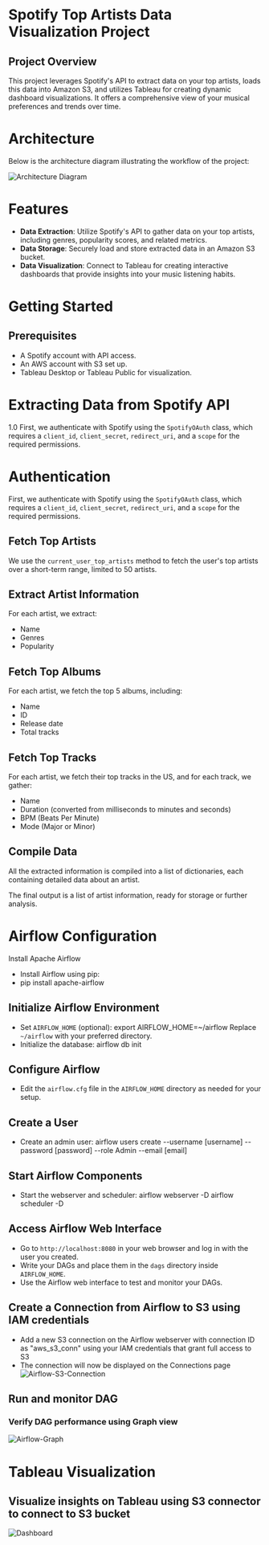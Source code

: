 # Spotify Top Artists Data Visualization Project

## Project Overview
This project leverages Spotify's API to extract data on your top artists, loads this data into Amazon S3, and utilizes Tableau for creating dynamic dashboard visualizations. It offers a comprehensive view of your musical preferences and trends over time.

# Architecture
Below is the architecture diagram illustrating the workflow of the project:

![Architecture Diagram](Architecture_Diagram.png "Architecture Diagram")

# Features
- **Data Extraction**: Utilize Spotify's API to gather data on your top artists, including genres, popularity scores, and related metrics.
- **Data Storage**: Securely load and store extracted data in an Amazon S3 bucket.
- **Data Visualization**: Connect to Tableau for creating interactive dashboards that provide insights into your music listening habits.

# Getting Started

## Prerequisites
- A Spotify account with API access.
- An AWS account with S3 set up.
- Tableau Desktop or Tableau Public for visualization.

# Extracting Data from Spotify API 
1.0 First, we authenticate with Spotify using the `SpotifyOAuth` class, which requires a `client_id`, `client_secret`, `redirect_uri`, and a `scope` for the required permissions.

# Authentication
First, we authenticate with Spotify using the `SpotifyOAuth` class, which requires a `client_id`, `client_secret`, `redirect_uri`, and a `scope` for the required permissions.

## Fetch Top Artists
We use the `current_user_top_artists` method to fetch the user's top artists over a short-term range, limited to 50 artists.

## Extract Artist Information
For each artist, we extract:
- Name
- Genres
- Popularity

## Fetch Top Albums
For each artist, we fetch the top 5 albums, including:
- Name
- ID
- Release date
- Total tracks

## Fetch Top Tracks
For each artist, we fetch their top tracks in the US, and for each track, we gather:
- Name
- Duration (converted from milliseconds to minutes and seconds)
- BPM (Beats Per Minute)
- Mode (Major or Minor)

## Compile Data
All the extracted information is compiled into a list of dictionaries, each containing detailed data about an artist.

The final output is a list of artist information, ready for storage or further analysis.
 
# Airflow Configuration 
Install Apache Airflow
- Install Airflow using pip:
- pip install apache-airflow
## Initialize Airflow Environment
- Set `AIRFLOW_HOME` (optional): export AIRFLOW_HOME=~/airflow
Replace `~/airflow` with your preferred directory.
- Initialize the database: airflow db init
## Configure Airflow
- Edit the `airflow.cfg` file in the `AIRFLOW_HOME` directory as needed for your setup.
## Create a User
- Create an admin user:
airflow users create --username [username] --password [password] --role Admin --email [email]
## Start Airflow Components
- Start the webserver and scheduler:
airflow webserver -D
airflow scheduler -D 
## Access Airflow Web Interface
- Go to `http://localhost:8080` in your web browser and log in with the user you created.
- Write your DAGs and place them in the `dags` directory inside `AIRFLOW_HOME`.
- Use the Airflow web interface to test and monitor your DAGs.
## Create a Connection from Airflow to S3 using IAM credentials
- Add a new S3 connection on the Airflow webserver with connection ID as "aws_s3_conn" using your IAM credentials that grant full access to S3  
- The connection will now be displayed on the Connections page 
![Airflow-S3-Connection](Airflow-S3-connection.png "Airflow-S3-Connection")
## Run and monitor DAG
### Verify DAG performance using Graph view 
![Airflow-Graph](Airflow-Graph.png "Airflow-Graph")
# Tableau Visualization 
## Visualize insights on Tableau using S3 connector to connect to S3 bucket

![Dashboard](Dashboard.png "Dashboard")






